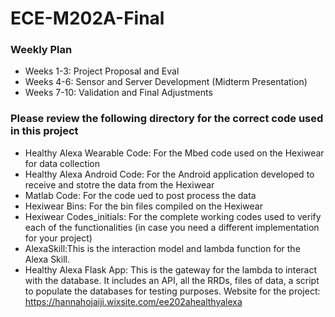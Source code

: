 # ECE-M202A-Final
### Weekly Plan
 * Weeks 1-3: Project Proposal and Eval
 * Weeks 4-6: Sensor and Server Development (Midterm Presentation)
 * Weeks 7-10: Validation and Final Adjustments 
 
 ### Please review the following directory for the correct code used in this project
  * Healthy Alexa Wearable Code: For the Mbed code used on the Hexiwear for data collection
  * Healthy Alexa Android Code: For the Android application developed to receive and stotre the data from the Hexiwear
  * Matlab Code: For the code ued to post process the data
  * Hexiwear Bins: For the bin files compiled on the Hexiwear
  * Hexiwear Codes_initials: For the complete working codes used to verify each of the functionalities (in case you need a different implementation for your project)
  * AlexaSkill:This is the interaction model and lambda function for the Alexa Skill. 
  * Healthy Alexa Flask App: This is the gateway for the lambda to interact with the database. It includes an API, all the RRDs, files of data, a script to populate the databases for testing purposes.
Website for the project: 
  <https://hannahojaiji.wixsite.com/ee202ahealthyalexa>
